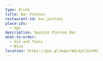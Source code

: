 ```yaml
---
type: drink 
title: Bar Pintxos 
restaurant-id: bar_pintxos 
place-ids:
  - bgc 
description: Spanish Pintxos Bar
what-to-order:
  - Gin and Tonic
  - Wine 
location: https://goo.gl/maps/WZi4yC1hzX92
---
```

